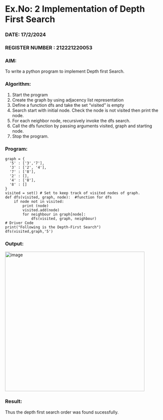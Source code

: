 # Ex.No: 2  Implementation of Depth First Search
### DATE:  17/2/2024                                                                   
### REGISTER NUMBER : 212221220053
### AIM: 
To write a python program to implement Depth first Search. 
### Algorithm:
1. Start the program
2. Create the graph by using adjacency list representation
3. Define a function dfs and take the set “visited” is empty 
4. Search start with initial node. Check the node is not visited then print the node.
5. For each neighbor node, recursively invoke the dfs search.
6. Call the dfs function by passing arguments visited, graph and starting node.
7. Stop the program.
### Program:
```
graph = {
  '5' : ['3','7'],
  '3' : ['2', '4'],
  '7' : ['8'],
  '2' : [],
  '4' : ['8'],
  '8' : []
}
visited = set() # Set to keep track of visited nodes of graph.
def dfs(visited, graph, node):  #function for dfs 
    if node not in visited:
        print (node)
        visited.add(node)
        for neighbour in graph[node]:
            dfs(visited, graph, neighbour)
# Driver Code
print("Following is the Depth-First Search")
dfs(visited,graph,'5')
```


### Output:
<img width="458" alt="image" src="https://github.com/snoopydj911/AI_Lab_2023-24/assets/122033587/e8b8f93f-866c-4130-b1ee-9021d871852f">



### Result:
Thus the depth first search order was found sucessfully.
